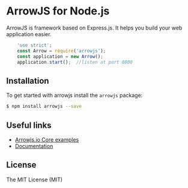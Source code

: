 ArrowJS for Node.js
==================

ArrowJS is framework based on Express.js. It helps you build your web application easier.

```javascript
    'use strict';
    const Arrow = require('arrowjs');
    const application = new Arrow();
    application.start();  //listen at port 8000
```

## Installation

To get started with arrowjs install the ```arrowjs``` package:

```sh
$ npm install arrowjs --save
```

## Useful links

* [Arrowjs.io Core examples](https://github.com/arrowjs/examples) 
* [Documentation](https://github.com/arrowjs/Documents)

## License

The MIT License (MIT)
